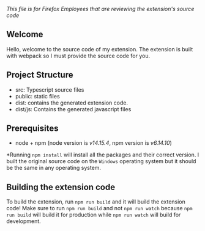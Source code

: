 *This file is for Firefox Employees that are reviewing the extension's source code*

## Welcome

Hello, welcome to the source code of my extension. The extension is built with webpack so I must provide the source code for you. 

## Project Structure

* src: Typescript source files
* public: static files
* dist: contains the generated extension code.
* dist/js: Contains the generated javascript files


## Prerequisites

* node + npm (node version is *v14.15.4*, npm version is *v6.14.10*)

*Running ``npm install`` will install all the packages and their correct version. I built the original source code on the ``Windows`` operating system but it should be the same in any operating system.

## Building the extension code

To build the extension, run ``npm run build`` and it will build the extension code! Make sure to run ``npm run build`` and not ``npm run watch`` because ``npm run build`` will build it for production while ``npm run watch`` will build for development.
